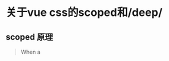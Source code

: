 # 关于vue css的scoped和/deep/
## scoped 原理

> When a <style> tag has the scoped attribute, its CSS will apply to elements of the current component only. This is similar to the style encapsulation found in Shadow DOM. It comes with some caveats, but doesn't require any polyfills. It is achieved by using PostCSS to transform the following:

```
<style scoped>
.example {
  color: red;
}
</style>

<template>
  <div class="example">hi</div>
</template>
Into the following:

<style>
.example[data-v-f3f3eg9] {
  color: red;
}
</style>

<template>
  <div class="example" data-v-f3f3eg9>hi</div>
</template>
```

即`.a{}`选择器加了scope的样式会被编译为`.a[data-xxxx]`，而data-xxxx是scoped组件在html结构上添加的自定义属性，这样就能实现样式作用域了

## /deep/是什么
举个栗子，在a组件嵌套b组件，并且希望通过在a组件的css里面去控制b组件的样式

```
<style scoped>
.a .b {
	color:red;
}
</style>
```
这样实现是不行的，因为上面的代码会编译为：

```
.a[data-aaaaa] .b[data-aaaaa] {
	color:red;
}
```
但是b样式是在data-bbbbb属性的b组件里的，自然就改不了样式了

### 解决方法
#### /deep/
如果你希望scoped样式中的一个选择器能够作用得“更深”，例如影响子组件，你可以使用 /deep/ 操作符：

```

<style lang="less" scoped>
.text-box {
  /deep/ input {
    width: 166px;
    text-align: center;
  }
}
</style>
```
这个主要用于Sass、Less预处理器无法解析>>>的情况
#### >>>
对于上面这种写法，谷歌浏览器可能不支持：

![](https://github.com/variinlkt/blog/blob/master/imgs/20180925141317240.png)


```
.a /deep/ .b {
    color: red;
}
```
这样编译出来的css样式：

```
.a[data-v-f3f3eg9] .b { /* ... */ }
```
